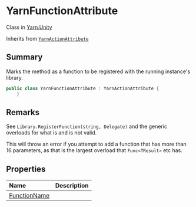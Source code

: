 # YarnFunctionAttribute

Class in [Yarn.Unity](/api/csharp/yarn.unity.md)

Inherits from [`YarnActionAttribute`](/api/csharp/yarn.unity.yarnactionattribute.md)

## Summary


Marks the method as a function to be registered with the running
instance's library.


```csharp
public class YarnFunctionAttribute : YarnActionAttribute {
    }
```

## Remarks


See  <code>Library.RegisterFunction(string, Delegate)</code>  and the
generic overloads for what is and is not valid.

This will throw an error if you attempt to add a function that has
more than 16 parameters, as that is the largest overload that
<code>Func&lt;TResult&gt;</code>  etc has.


## Properties

|Name|Description|
|:---|:---|
|[FunctionName](/api/csharp/yarn.unity.yarnfunctionattribute.functionname.md)||


